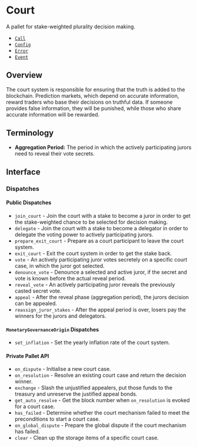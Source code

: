 # Court

A pallet for stake-weighted plurality decision making.

- [`Call`]()
- [`Config`]()
- [`Error`]()
- [`Event`]()

## Overview

The court system is responsible for ensuring that the truth is added to the
blockchain. Prediction markets, which depend on accurate information, reward
traders who base their decisions on truthful data. If someone provides false
information, they will be punished, while those who share accurate information
will be rewarded.

## Terminology

- **Aggregation Period:** The period in which the actively participating jurors
  need to reveal their vote secrets.

## Interface

### Dispatches

#### Public Dispatches

- `join_court` - Join the court with a stake to become a juror in order to get
  the stake-weighted chance to be selected for decision making.
- `delegate` - Join the court with a stake to become a delegator in order to
  delegate the voting power to actively participating jurors.
- `prepare_exit_court` - Prepare as a court participant to leave the court
  system.
- `exit_court` - Exit the court system in order to get the stake back.
- `vote` - An actively participating juror votes secretely on a specific court
  case, in which the juror got selected.
- `denounce_vote` - Denounce a selected and active juror, if the secret and vote
  is known before the actual reveal period.
- `reveal_vote` - An actively participating juror reveals the previously casted
  secret vote.
- `appeal` - After the reveal phase (aggregation period), the jurors decision
  can be appealed.
- `reassign_juror_stakes` - After the appeal period is over, losers pay the
  winners for the jurors and delegators.

#### `MonetaryGovernanceOrigin` Dispatches

- `set_inflation` - Set the yearly inflation rate of the court system.

#### Private Pallet API

- `on_dispute` - Initialise a new court case.
- `on_resolution` - Resolve an existing court case and return the decision
  winner.
- `exchange` - Slash the unjustified appealers, put those funds to the treasury
  and unreserve the justified appeal bonds.
- `get_auto_resolve` - Get the block number when `on_resolution` is evoked for a
  court case.
- `has_failed` - Determine whether the court mechanism failed to meet the
  preconditions to start a court case.
- `on_global_dispute` - Prepare the global dispute if the court mechanism has
  failed.
- `clear` - Clean up the storage items of a specific court case.
